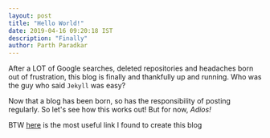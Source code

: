 ```yaml
---
layout: post
title: "Hello World!"
date: 2019-04-16 09:20:18 IST
description: "Finally"
author: Parth Paradkar
---
```

After a LOT of Google searches, deleted repositories and headaches born out of frustration, this blog is finally and thankfully up and running. Who was the guy who said `Jekyll` was easy? 

Now that a blog has been born, so has the responsibility of posting regularly. So let's see how this works out! But for now, _Adios!_

BTW [here](https://codeburst.io/create-your-own-blog-with-jekyll-c0abc3ef7ddd) is the most useful link I found to create this blog
 
